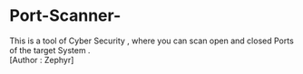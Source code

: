 # Port-Scanner-
This is a tool of Cyber Security , where you can scan open and closed Ports of the target System .
<br>
[Author : Zephyr]
